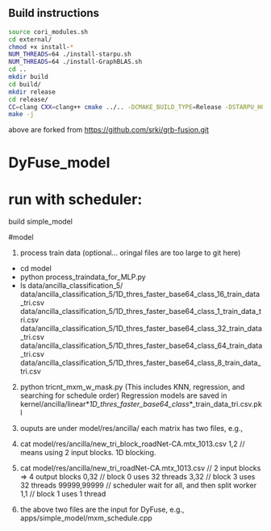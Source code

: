 
## Build instructions
``` bash
source cori_modules.sh
cd external/
chmod +x install-*
NUM_THREADS=64 ./install-starpu.sh
NUM_THREADS=64 ./install-GraphBLAS.sh
cd ..
mkdir build
cd build/
mkdir release
cd release/
CC=clang CXX=clang++ cmake ../.. -DCMAKE_BUILD_TYPE=Release -DSTARPU_HOME=$PWD/../../external/starpu/release-srki-fork
make -j
```

above are forked from https://github.com/srki/grb-fusion.git
# DyFuse_model
# run with scheduler:
build simple_model


#model
1. process train data (optional... oringal files are too large to git here)
*  cd model
*  python process_traindata_for_MLP.py
*  ls data/ancilla_classification_5/
data/ancilla_classification_5/1D_thres_faster_base64_class_16_train_data_tri.csv
data/ancilla_classification_5/1D_thres_faster_base64_class_1_train_data_tri.csv
data/ancilla_classification_5/1D_thres_faster_base64_class_32_train_data_tri.csv
data/ancilla_classification_5/1D_thres_faster_base64_class_64_train_data_tri.csv
data/ancilla_classification_5/1D_thres_faster_base64_class_8_train_data_tri.csv

2. python tricnt_mxm_w_mask.py (This includes KNN, regression, and searching for schedule order)
Regression models are saved in kernel/ancilla/linear*_1D_thres_faster_base64_class_*_train_data_tri.csv.pkl

3. ouputs are under model/res/ancilla/
each matrix has two files, e.g.,
1. cat model/res/ancilla/new_tri_block_roadNet-CA.mtx_1013.csv 
1,2 // means using 2 input blocks. 1D blocking. 
2. cat model/res/ancilla/new_tri_roadNet-CA.mtx_1013.csv // 2 input blocks => 4 output blocks
0,32 // block 0 uses 32 threads
3,32  // block 3 uses 32 threads
99999,99999 // scheduler wait for all, and then split worker
1,1 // block 1 uses 1 thread


4. the above two files are the input for DyFuse, e.g., apps/simple_model/mxm_schedule.cpp
